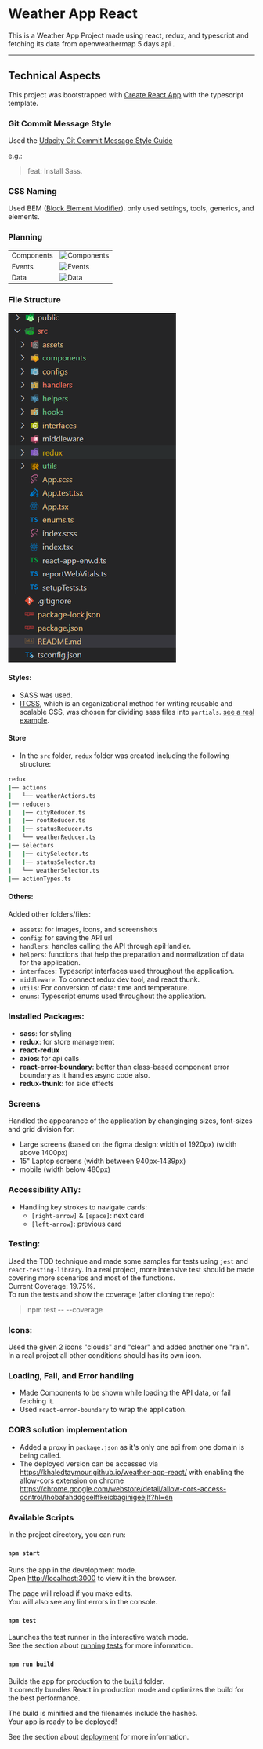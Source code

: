# Weather App React

This is a Weather App Project made using react, redux, and typescript and fetching its data from openweathermap 5 days api .

---

## Technical Aspects

This project was bootstrapped with [Create React App](https://github.com/facebook/create-react-app) with the typescript template.

### Git Commit Message Style

Used the [Udacity Git Commit Message Style Guide](http://udacity.github.io/git-styleguide/)

e.g.:

> feat: Install Sass.

### CSS Naming

Used BEM ([Block Element Modifier](http://getbem.com/naming/)). only used settings, tools, generics, and elements.

### Planning

|            |                                                                                                                                       |
| ---------- | ------------------------------------------------------------------------------------------------------------------------------------- |
| Components | ![Components](https://github.com/KhaledTaymour/weather-app-react/tree/master/src/assets/images/screenshots/2.components.png?raw=true) |
| Events     | ![Events](https://github.com/KhaledTaymour/weather-app-react/tree/master/src/assets/images/screenshots/3.events.png?raw=true)         |
| Data       | ![Data](https://github.com/KhaledTaymour/weather-app-react/tree/master/src/assets/images/screenshots/4.data.png?raw=true)             |

### File Structure

![](https://github.com/KhaledTaymour/weather-app-react/blob/master/src/assets/images/screenshots/0.folder-structure.PNG?raw=true)

#### Styles:

- SASS was used.
- [ITCSS](https://www.hongkiat.com/blog/inverted-triangle-css-web-development/), which is an organizational method for writing reusable and scalable CSS, was chosen for dividing sass files into `partials`. [see a real example](https://www.carloscaballero.io/understanding-itcss-real-case-using-itcss-https-carloscaballero-io/).

#### Store

- In the `src` folder, `redux` folder was created including the following structure:

```bash
redux
|── actions
|   └── weatherActions.ts
|── reducers
|   |── cityReducer.ts
|   |── rootReducer.ts
|   |── statusReducer.ts
|   └── weatherReducer.ts
|── selectors
|   |── citySelector.ts
|   |── statusSelector.ts
|   └── weatherSelector.ts
|── actionTypes.ts
```

#### Others:

Added other folders/files:

- `assets`: for images, icons, and screenshots
- `config`: for saving the API url
- `handlers`: handles calling the API through apiHandler.
- `helpers`: functions that help the preparation and normalization of data for the application.
- `interfaces`: Typescript interfaces used throughout the application.
- `middleware`: To connect redux dev tool, and react thunk.
- `utils`: For conversion of data: time and temperature.
- `enums`: Typescript enums used throughout the application.

### Installed Packages:

- **sass**: for styling
- **redux**: for store management
- **react-redux**
- **axios**: for api calls
- **react-error-boundary**: better than class-based component error boundary as it handles async code also.
- **redux-thunk**: for side effects

### Screens

Handled the appearance of the application by changinging sizes, font-sizes and grid division for:

- Large screens (based on the figma design: width of 1920px) (width above 1400px)
- 15" Laptop screens (width between 940px-1439px)
- mobile (width below 480px)

### Accessibility A11y:

- Handling key strokes to navigate cards:
  - `[right-arrow]` & `[space]`: next card
  - `[left-arrow]`: previous card

### Testing:

Used the TDD technique and made some samples for tests using `jest` and `react-testing-library`. In a real project, more intensive test should be made covering more scenarios and most of the functions. <br />
Current Coverage: 19.75%. <br />
To run the tests and show the coverage (after cloning the repo):

> npm test -- --coverage

### Icons:

Used the given 2 icons "clouds" and "clear" and added another one "rain". In a real project all other conditions should has its own icon.

### Loading, Fail, and Error handling

- Made Components to be shown while loading the API data, or fail fetching it.
- Used `react-error-boundary` to wrap the application.

### CORS solution implementation

- Added a `proxy` in `package.json` as it's only one api from one domain is being called.
- The deployed version can be accessed via https://khaledtaymour.github.io/weather-app-react/ with enabling the allow-cors extension on chrome https://chrome.google.com/webstore/detail/allow-cors-access-control/lhobafahddgcelffkeicbaginigeejlf?hl=en

### Available Scripts

In the project directory, you can run:

#### `npm start`

Runs the app in the development mode.\
Open [http://localhost:3000](http://localhost:3000) to view it in the browser.

The page will reload if you make edits.\
You will also see any lint errors in the console.

#### `npm test`

Launches the test runner in the interactive watch mode.\
See the section about [running tests](https://facebook.github.io/create-react-app/docs/running-tests) for more information.

#### `npm run build`

Builds the app for production to the `build` folder.\
It correctly bundles React in production mode and optimizes the build for the best performance.

The build is minified and the filenames include the hashes.\
Your app is ready to be deployed!

See the section about [deployment](https://facebook.github.io/create-react-app/docs/deployment) for more information.
